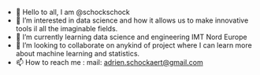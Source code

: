 - 👋 Hello to all, I am @schockschock
- 👀 I’m interested in data science and how it allows us to make innovative tools il all the imaginable fields.  
- 🌱 I’m currently learning data science and engineering IMT Nord Europe
- 💞️ I’m looking to collaborate on anykind of project where I can learn more about machine learning and statistics.
- 📫 How to reach me :
     mail: adrien.schockaert@gmail.com
<!---
schockschock/schockschock is a ✨ special ✨ repository because its `README.md` (this file) appears on your GitHub profile.
You can click the Preview link to take a look at your changes.
--->
